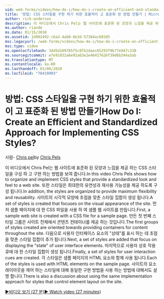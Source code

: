 ```yaml
---
uid: web-forms/videos/how-do-i/how-do-i-create-an-efficient-and-standardized-approach-for-implementing-css-styles
title: '방법: CSS 스타일을 구현 하기 위한 효율적이 고 표준화 된 방법 만들기 | Microsoft Docs'
author: rick-anderson
description: 이 비디오에서 Chris Pel는 웹 사이트에 표준화 된 모양과 느낌을 제공 하는 CSS 스타일을 구성 하 고 구현 하는 방법을 보여 줍니다. 또한 스타일은 ...
ms.author: riande
ms.date: 01/15/2010
ms.assetid: 1d902492-c6a3-4ab8-8e3d-57384ac893d5
msc.legacyurl: /web-forms/videos/how-do-i/how-do-i-create-an-efficient-and-standardized-approach-for-implementing-css-styles
msc.type: video
ms.openlocfilehash: 34d5d109785f5c8fb1daec65293f9b77e947c338
ms.sourcegitcommit: e7e91932a6e91a63e2e46417626f39d6b244a3ab
ms.translationtype: MT
ms.contentlocale: ko-KR
ms.lasthandoff: 03/06/2020
ms.locfileid: "78419993"
---
```

# <a name="how-do-i-create-an-efficient-and-standardized-approach-for-implementing-css-styles"></a><span data-ttu-id="a2f3e-105">방법: CSS 스타일을 구현 하기 위한 효율적이 고 표준화 된 방법 만들기</span><span class="sxs-lookup"><span data-stu-id="a2f3e-105">How Do I: Create an Efficient and Standardized Approach for Implementing CSS Styles?</span></span>

<span data-ttu-id="a2f3e-106">사람- [Chris pel](https://twitter.com/chrispels)</span><span class="sxs-lookup"><span data-stu-id="a2f3e-106">by [Chris Pels](https://twitter.com/chrispels)</span></span>

<span data-ttu-id="a2f3e-107">이 비디오에서 Chris Pel는 웹 사이트에 표준화 된 모양과 느낌을 제공 하는 CSS 스타일을 구성 하 고 구현 하는 방법을 보여 줍니다.</span><span class="sxs-lookup"><span data-stu-id="a2f3e-107">In this video Chris Pels shows how to organize and implement CSS styles that provide a standardized look and feel to a web site.</span></span> <span data-ttu-id="a2f3e-108">또한 스타일은 최대한의 유연성과 재사용 가능성을 제공 하도록 구성 됩니다.</span><span class="sxs-lookup"><span data-stu-id="a2f3e-108">In addition, the styles are organized to provide maximum flexibility and reusability.</span></span> <span data-ttu-id="a2f3e-109">사이트의 시각적 모양에 초점을 맞춘 스타일 집합이 생성 됩니다.</span><span class="sxs-lookup"><span data-stu-id="a2f3e-109">A set of styles is created that focuses on the visual appearance of the site.</span></span> <span data-ttu-id="a2f3e-110">먼저 샘플 페이지에 대 한 CSS 파일을 사용 하 여 샘플 웹 사이트를 만듭니다.</span><span class="sxs-lookup"><span data-stu-id="a2f3e-110">First, a sample web site is created with a CSS file for a sample page.</span></span> <span data-ttu-id="a2f3e-111">만든 첫 번째 스타일 그룹은 사이트 전체에서 콘텐츠 컨테이너를 제공 하는 것입니다.</span><span class="sxs-lookup"><span data-stu-id="a2f3e-111">The first groups of styles created are oriented towards providing containers for content throughout the site.</span></span> <span data-ttu-id="a2f3e-112">다음으로 사용자 인터페이스 요소의 "상태"를 표시 하는 데 초점을 맞춘 스타일 집합이 추가 됩니다.</span><span class="sxs-lookup"><span data-stu-id="a2f3e-112">Next, a set of styles are added that focus on displaying the "state" of user interface elements.</span></span> <span data-ttu-id="a2f3e-113">마지막으로 사용자 상호 작용 큐에 대 한 스타일 집합이 생성 됩니다.</span><span class="sxs-lookup"><span data-stu-id="a2f3e-113">Finally, a set of styles for user interaction cues are created.</span></span> <span data-ttu-id="a2f3e-114">각 스타일은 샘플 페이지의 HTML 요소와 함께 사용 됩니다.</span><span class="sxs-lookup"><span data-stu-id="a2f3e-114">Each of the styles is used with HTML elements on the sample page.</span></span> <span data-ttu-id="a2f3e-115">사이트의 요소 레이아웃을 제어 하는 스타일에 대해 동일한 구현 방법을 사용 하는 방법에 대해서도 설명 합니다.</span><span class="sxs-lookup"><span data-stu-id="a2f3e-115">There is also a discussion about using the same implementation approach for styles that control element layout on the site.</span></span>

[<span data-ttu-id="a2f3e-116">&#9654;비디오 보기 (27 분)</span><span class="sxs-lookup"><span data-stu-id="a2f3e-116">&#9654; Watch video (27 minutes)</span></span>](https://channel9.msdn.com/Blogs/ASP-NET-Site-Videos/how-do-i-create-an-efficient-and-standardized-approach-for-implementing-css-styles)
